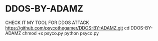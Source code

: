 # DDOS-BY-ADAMZ
CHECK IT MY TOOL FOR DDOS ATTACK 
https://github.com/psycothegamer/DDOS-BY-ADAMZ.git
cd DDOS-BY-ADAMZ
chmod +x psyco.py
python psyco.py
